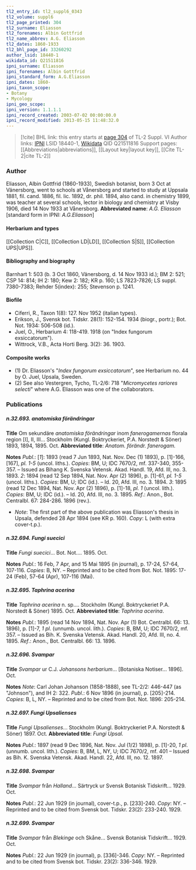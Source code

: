 ```yaml
---
tl2_entry_id: tl2_suppl6_0343
tl2_volume: suppl6
tl2_page_printed: 304
tl2_surname: Eliasson
tl2_forenames: Albin Gottfrid
tl2_name_abbrev: A.G. Eliasson
tl2_dates: 1860-1933
tl2_bhl_page_id: 33260292
author_lsid: 18440-1
wikidata_id: Q21511816
ipni_surname: Eliasson
ipni_forenames: Albin Gottfrid
ipni_standard_form: A.G.Eliasson
ipni_dates: 1860-
ipni_taxon_scope: 
- Botany
- Mycology
ipni_geo_scope: 
ipni_version: 1.1.1.1
ipni_record_created: 2003-07-02 00:00:00.0
ipni_record_modified: 2013-05-15 11:48:32.0
---
```


> [!cite] BHL link: this entry starts at [page 304](https://www.biodiversitylibrary.org/page/33260292) of TL-2 Suppl. VI
> Author links: [IPNI](https://www.ipni.org/a/18440-1) LSID 18440-1, [Wikidata](https://www.wikidata.org/wiki/Q21511816) QID Q21511816
> Support pages: [[Abbreviations|abbreviations]], [[Layout key|layout key]], [[Cite TL-2|cite TL-2]]

### Author

Eliasson, Albin Gottfrid (1860-1933), Swedish botanist, born 3 Oct at Vänersborg, went to schools at Vånersborg and started to study at Uppsala 1881, fil. cand. 1886, fil. lic. 1892, dr. phil. 1894, also cand. in chemistry 1899, was teacher at several schools, lector in biology and chemistry at Visby 1906, died 14 Nov 1933 at Vånersborg. 
**Abbreviated name**: *A.G. Eliasson* \[standard form in IPNI: *A.G.Eliasson*\]

#### Herbarium and types

[[Collection C|C]], [[Collection LD|LD]], [[Collection S|S]], [[Collection UPS|UPS]].

#### Bibliography and biography

Barnhart 1: 503 (b. 3 Oct 1860, Vänersborg, d. 14 Nov 1933 id.); BM 2: 521; CSP 14: 814; IH 2: 180; Kew 2: 182; KR p. 160; LS 7823-7826; LS suppl. 7380-7383; Rehder 5(index): 255; Stevenson p. 1241.

#### Biofile

- Ciferri, R., Taxon 1(8): 127. Nov 1952 (italian types).
- Erikson, J., Svensk bot. Tidskr. 28(1): 152-154. 1934 (biogr., portr.); Bot. Not. 1934: 506-508 (id.).
- Juel, O., Herbarium 4: 118-419. 1918 (on "Index fungorum exsiccatorum").
- Wittrock, V.B., Acta Horti Berg. 3(2): 36. 1903.

#### Composite works

- (1) Dr. Eliasson's "*Index fungorum exsiccatorum*", see Herbarium no. 44 by O. Juel, Upsala, Sweden.
- (2) See also Vestergren, Tycho, TL-2/6: 718 "*Micromycetes rariores selecti*" where A.G. Eliasson was one of the collaborators.

### Publications

##### n.32.693. anatomiska förändringar

**Title**
Om sekundäre *anatomiska förändringar* inom *fanerogamernas* florala region \[I\], II, III... Stockholm (Kungl. Boktryckeriet, P.A. Norstedt & Söner) 1893, 1894, 1895. Oct.
**Abbreviated title**: *Anatom. förändr. fanerogam.*

**Notes**
*Publ*.: \[*1*\]: 1893 (read 7 Jun 1893, Nat. Nov. Dec (1) 1893), p. \[1\]-166, \[167\], *pl. 1-5* (uncol. liths.). *Copies*: BM, U; IDC 7670/2, mf. 337-340, 355-357. – Issued as Bihang K. Svenska Vetensk. Akad. Handl. 19, Afd. III, no. 3. 1893.
*2*: 1894 (read 12 Sep 1894, Nat. Nov. Apr (2) 1896), p. \[1\]-61, *pl. 1-5* (uncol. liths.). *Copies*: BM, U; IDC (id.). – Id. 20, Afd. III, no. 3. 1894.
*3*: 1895 (read 12 Dec 1894, Nat. Nov. Apr (2) 1896), p. \[1\]-18, *pl. 1* (uncol. lith.). *Copies*: BM, U; IDC (id.). – Id. 20, Afd. III, no. 3. 1895.
*Ref*.: Anon., Bot. Centralbl. 67: 284-286. 1896 (rev.).
- *Note*: The first part of the above publication was Eliasson's thesis in Upsala, defended 28 Apr 1894 (see KR p. 160). *Copy*: L (with extra cover-t.p.).

##### n.32.694. Fungi suecici

**Title**
*Fungi suecici*... Bot. Not.... 1895. Oct.

**Notes**
*Publ*.: 16 Feb, 7 Apr, and 15 Mai 1895 (in journal), p. 17-24, 57-64, 107-116. *Copies*: B, NY. – Reprinted and to be cited from Bot. Not. 1895: 17-24 (Feb), 57-64 (Apr), 107-116 (Mai).

##### n.32.695. Taphrina acerina

**Title**
*Taphrina acerina* n. sp.... Stockholm (Kungl. Boktryckeriet P.A. Norstedt & Söner) 1895. Oct.
**Abbreviated title**: *Taphrina acerina*.

**Notes**
*Publ*.: 1895 (read 14 Nov 1894, Nat. Nov. Apr (1) Bot. Centralbl. 66: 13. 1896), p. \[1\]-7, *1 pl*. (unnumb. uncol. lith.). *Copies*: B, BM, U; IDC 7670/2, mf. 357. – Issued as Bih. K. Svenska Vetensk. Akad. Handl. 20, Afd. III, no. 4. 1895.
*Ref*.: Anon., Bot. Centralbl. 66: 13. 1896.

##### n.32.696. Svampar

**Title**
*Svampar* ur C.J. *Johansons herbarium*... \[Botaniska Notiser... 1896\]. Oct.

**Notes**
*Note*: Carl Johan Johanson (1858-1888), see TL-2/2: 446-447 (as "Johnson"), and IH 2: 322.
*Publ*.: 6 Nov 1896 (in journal), p. \[205\]-214. *Copies*: B, L, NY. – Reprinted and to be cited from Bot. Not. 1896: 205-214.

##### n.32.697. Fungi Upsalienses

**Title**
*Fungi Upsalienses*... Stockholm (Kungl. Boktryckeriet P.A. Norstedt & Söner) 1897. Oct.
**Abbreviated title**: *Fungi Upsal.*

**Notes**
*Publ*.: 1897 (read 9 Dec 1896, Nat. Nov. Jul (1/2) 1898), p. \[1\]-20, *1 pl*. (unnumb. uncol. lith.). *Copies*: B, BM, L, NY, U; IDC 7670/2, mf. 401 – Issued as Bih. K. Svenska Vetensk. Akad. Handl. 22, Afd. III, no. 12. 1897.

##### n.32.698. Svampar

**Title**
*Svampar* från *Halland*... Särtryck ur Svensk Botanisk Tidskrift... 1929. Oct.

**Notes**
*Publ*.: 22 Jun 1929 (in journal), cover-t.p., p. \[233\]-240. *Copy*: NY. – Reprinted and to be cited from Svensk bot. Tidskr. 23(2): 233-240. 1929.

##### n.32.699. Svampar

**Title**
*Svampar* från *Blekinge* och Skåne... Svensk Botanisk Tidskrift... 1929. Oct.

**Notes**
*Publ*.: 22 Jun 1929 (in journal), p. \[336\]-346. *Copy*: NY. – Reprinted and to be cited from Svensk bot. Tidskr. 23(2): 336-346. 1929.

